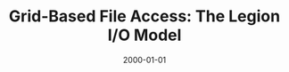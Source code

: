 ---
title: "Grid-Based File Access: The Legion I/O Model"
date: 2000-01-01
venue: "Proceedings of the Ninth IEEE International Symposium on High Performance Distributed Computing, HPDC'00, Pittsburgh, Pennsylvania, USA, August 1-4, 2000"
paperurl: https://doi.org/10.1109/HPDC.2000.868647
authors: "Brian S White, Andrew S Grimshaw and Anh NguyenTuong"
---